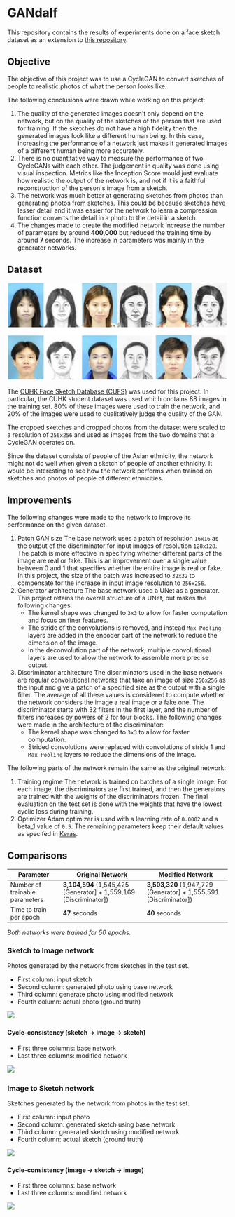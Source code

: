 # GANdalf

This repository contains the results of experiments done on a face sketch dataset as an extension to [this repository](https://github.com/sungnam0/Face-Aging-with-CycleGAN).



## Objective

The objective of this project was to use a CycleGAN to convert sketches of people to realistic photos of what the person looks like.

The following conclusions were drawn while working on this project:

1. The quality of the generated images doesn't only depend on the network, but on the quality of the sketches of the person that are used for training. If the sketches do not have a high fidelity then the generated images look like a different human being. In this case, increasing the performance of a network just makes it generated images of a different human being more accurately.
2. There is no quantitative way to measure the performance of two CycleGANs with each other. The judgement in quality was done using visual inspection. Metrics like the Inception Score would just evaluate how realistic the output of the network is, and not if it is a faithful reconstruction of the person's image from a sketch.
3. The network was much better at generating sketches from photos than generating photos from sketches. This could be because sketches have lesser detail and it was easier for the network to learn a compression function converts the detail in a photo to the detail in a sketch.
4. The changes made to create the modified network increase the number of parameters by around **400,000** but reduced the training time by around **7** seconds. The increase in parameters was mainly in the generator networks.



## Dataset

![](images/faces.png)

The [CUHK Face Sketch Database (CUFS)](http://mmlab.ie.cuhk.edu.hk/archive/facesketch.html) was used for this project. In particular, the CUHK student dataset was used which contains 88 images in the training set. 80% of these images were used to train the network, and 20% of the images were used to qualitatively judge the quality of the GAN.

The cropped sketches and cropped photos from the dataset were scaled to a resolution of `256x256` and used as images from the two domains that a CycleGAN operates on.

Since the dataset consists of people of the Asian ethnicity, the network might not do well when given a sketch of people of another ethnicity. It would be interesting to see how the network performs when trained on sketches and photos of people of different ethnicities.



## Improvements

The following changes were made to the network to improve its performance on the given dataset.

1. Patch GAN size
   The base network uses a patch of resolution `16x16` as the output of the discriminator for input images of resolution `128x128`. The patch is more effective in specifying whether different parts of the image are real or fake. This is an improvement over a single value between 0 and 1 that specifies whether the entire image is real or fake.
   In this project, the size of the patch was increased to `32x32` to compensate for the increase in input image resolution to `256x256`.
2. Generator architecture
   The base network used a UNet as a generator. This project retains the overall structure of a UNet, but makes the following changes:
   - The kernel shape was changed to `3x3` to allow for faster computation and focus on finer features.
   - The stride of the convolutions is removed, and instead `Max Pooling` layers are added in the encoder part of the network to reduce the dimension of the image.
   - In the deconvolution part of the network, multiple convolutional layers are used to allow the network to assemble more precise output.
3. Discriminator architecture
   The discriminators used in the base network are regular convolutional networks that take an image of size `256x256` as the input and give a patch of a specified size as the output with a single filter. The average of all these values is considered to compute whether the network considers the image a real image or a fake one. The discriminator starts with 32 filters in the first layer, and the number of filters increases by powers of 2 for four blocks.
   The following changes were made in the architecture of the discriminator:
   - The kernel shape was changed to `3x3` to allow for faster computation.
   - Strided convolutions were replaced with convolutions of stride 1 and `Max Pooling` layers to reduce the dimensions of the image.



The following parts of the network remain the same as the original network:

1. Training regime
   The network is trained on batches of a single image. For each image, the discriminators are first trained, and then the generators are trained with the weights of the discriminators frozen.
   The final evaluation on the test set is done with the weights that have the lowest cyclic loss during training.
2. Optimizer
   Adam optimizer is used with a learning rate of `0.0002` and a beta_1 value of `0.5`. The remaining parameters keep their default values as specifed in [Keras](https://keras.io/optimizers/).



## Comparisons

| Parameter                      | Original Network                                             | Modified Network                                             |
| ------------------------------ | ------------------------------------------------------------ | ------------------------------------------------------------ |
| Number of trainable parameters | **3,104,594** (1,545,425 [Generator] + 1,559,169 [Discriminator]) | **3,503,320** (1,947,729 [Generator] + 1,555,591 [Discriminator]) |
| Time to train per epoch        | **47** seconds                                               | **40** seconds                                               |

*Both networks were trained for 50 epochs.*



### Sketch to Image network

Photos generated by the network from sketches in the test set.

- First column: input sketch
- Second column: generated photo using base network
- Third column: generate photo using modified network
- Fourth column: actual photo (ground truth)

![](images/sketch-to-photo.png)



#### Cycle-consistency (sketch -> image -> sketch)

- First three columns: base network
- Last three columns: modified network

![](images/cycle-sketch-photo-sketch.png)



### Image to Sketch network

Sketches generated by the network from photos in the test set.

- First column: input photo
- Second column: generated sketch using base network
- Third column: generated sketch using modified network
- Fourth column: actual sketch (ground truth)

![](images/photo-to-sketch.png)



#### Cycle-consistency (image -> sketch -> image)

- First three columns: base network
- Last three columns: modified network

![](images/cycle-photo-sketch-photo.png)